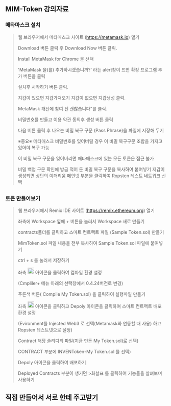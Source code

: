 ## MIM-Token 강의자료

### 메타마스크 설치
>
>웹 브라우저에서 메타매스크 사이트 (https://metamask.io) 열기
>
>Download 버튼 클릭 후 Download Now 버튼 클릭.
>
>Install MetaMask for Chrome 을 선택
>
>'MetaMask 을(를) 추가하시겠습니까?' 라는 alert창이 뜨면 확장 프로그램 추가 버튼을 클릭
>
>설치후 시작하기 버튼 클릭.
>
>지갑이 있으면 지갑가져오기 지갑이 없으면 지갑생성 클릭.
>
>MetaMask 개선에 참여 전 괜찮습니다"를 클릭.
>
>비밀번호를 만들고 이용 약관 동의후 생성 버튼 클릭
>
>다음 버튼 클릭 후 나오는 비밀 복구 구문 (Pass Phrase)을 파일에 저장해 두기
>
>※중요※ 메타매스크 비밀번호를 잊어버릴 경우 이 비밀 복구구문 조합을 가지고 있어야 복구 가능
>
>이 비밀 복구 구문을 잊어버리면 매타매스크에 있는 모든 토큰은 접근 불가
>
>비밀 백업 구문 확인에 방금 적어 둔 비밀 복구 구문을 복사하여 붙여넣기
>지갑이 생성되면 상단의 이더리움 메인넷 부분을 클릭하여 Ropsten 테스트 네트워크 선택
>##
>
### 토큰 만들어보기
>
>웹 브라우저에서 Remix IDE 사이트 (https://remix.ethereum.org) 열기
>
>좌측에 Workspace 옆에 + 버튼을 눌러서 Workspace 새로 만들기 
>
>contracts폴더를 클릭하고 스마트 컨트랙트 파일 (Sample Token.sol) 만들기
>
>MimToken.sol 파일 내용을 전부 복사하여 Sample Token.sol 파일에 붙여넣기
>
>ctrl + s 를 눌러서 저장하기
>
>좌측 <img width="20" alt="스크린샷 2022-09-02 오후 12 01 17" src="https://user-images.githubusercontent.com/89440736/188050278-a97228c8-64a3-47ec-a5d4-b4ecef37fc94.png"> 아이콘을 클릭하여 컴파일 환경 설정
>
>(Cmpliler+ 메뉴 아래의 선택창에서 0.4.24버전로 변경)
>
>푸른색 버튼( Compile My Token.sol) 을 클릭하여 실행파일 만들기
>
>좌측 <img width="20" alt="스크린샷 2022-09-02 오후 12 03 00" src="https://user-images.githubusercontent.com/89440736/188050510-be99fce6-5535-45f3-a27b-2450b4733486.png"> 아이콘을 클릭하고 Depoly 아이콘을 클릭하여 스마트 컨트랙트 배포 환경 설정
>
>(Evironment를 Injected Web3 로 선택(Metamask와 연동할 때 사용) 하고 Ropsten 테스트넷으로 설정)
>
>Contract  해당 솔리디티 파일(지금 만든 My Token.sol)로 선택)
>
>CONTRACT 부분에 INVENToken-My Token.sol 를 선택)
>
>Depoly 아이콘을 클릭하여 배포하기
>
>Deployed Contracts 부분이 생기면 >화살표 를 클릭하여 기능들을 살펴보며 사용하기
>
## 직접 만들어서 서로 한테 주고받기
